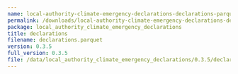 ```yaml
---
name: local-authority-climate-emergency-declarations-declarations-parquet
permalink: /downloads/local-authority-climate-emergency-declarations-declarations-parquet/0_3_5
package: local_authority_climate_emergency_declarations
title: declarations
filename: declarations.parquet
version: 0.3.5
full_version: 0.3.5
file: /data/local_authority_climate_emergency_declarations/0.3.5/declarations.parquet
---
```

